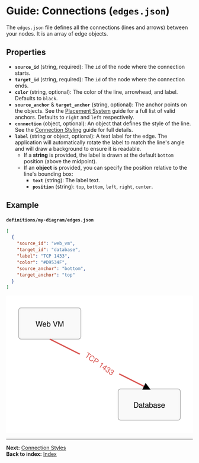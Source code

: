 # Guide: Connections (`edges.json`)

The `edges.json` file defines all the connections (lines and arrows) between your nodes. It is an array of edge objects.

## Properties

-   **`source_id`** (string, required): The `id` of the node where the connection starts.
-   **`target_id`** (string, required): The `id` of the node where the connection ends.
-   **`color`** (string, optional): The color of the line, arrowhead, and label. Defaults to `black`.
-   **`source_anchor`** & **`target_anchor`** (string, optional): The anchor points on the objects. See the [Placement System](./placement-system.md) guide for a full list of valid anchors. Defaults to `right` and `left` respectively.
-   **`connection`** (object, optional): An object that defines the style of the line. See the [Connection Styling](./connection-styles.md) guide for full details.
-   **`label`** (string or object, optional): A text label for the edge. The application will automatically rotate the label to match the line's angle and will draw a background to ensure it is readable.
    -   If a **string** is provided, the label is drawn at the default `bottom` position (above the midpoint).
    -   If an **object** is provided, you can specify the position relative to the line's bounding box:
        -   **`text`** (string): The label text.
        -   **`position`** (string): `top`, `bottom`, `left`, `right`, `center`.

## Example

**`definitions/my-diagram/edges.json`**
```json
[
  {
    "source_id": "web_vm",
    "target_id": "database",
    "label": "TCP 1433",
    "color": "#D9534F",
    "source_anchor": "bottom",
    "target_anchor": "top"
  }
]
```
![Edge Definition Example](../images/edge_definition_example.svg)

---
**Next:** [Connection Styles](./connection-styles.md)\
**Back to index:** [Index](./index.md)
